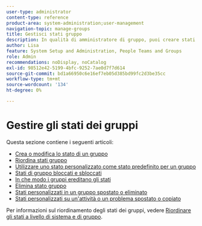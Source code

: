 ```yaml
---
user-type: administrator
content-type: reference
product-area: system-administration;user-management
navigation-topic: manage-groups
title: Gestisci stati gruppo
description: In qualità di amministratore di gruppo, puoi creare stati personalizzati per un gruppo che gestisci. Questo consente di eliminare la necessità di decine di stati personalizzati a livello di azienda e consente una maggiore autonomia nelle gerarchie di gruppo. È inoltre possibile modificare lo stato a livello di sistema di un gruppo gestito da un amministratore di Workfront.
author: Lisa
feature: System Setup and Administration, People Teams and Groups
role: Admin
recommendations: noDisplay, noCatalog
exl-id: 98512e42-5199-4bfc-9252-7ae0d7f7d614
source-git-commit: bd1a66950c6e16ef7eb05d385bd99fc2d3be35cc
workflow-type: tm+mt
source-wordcount: '134'
ht-degree: 0%

---
```


# Gestire gli stati dei gruppi

Questa sezione contiene i seguenti articoli:

* [Crea o modifica lo stato di un gruppo](../../../administration-and-setup/manage-groups/manage-group-statuses/create-or-edit-a-group-status.md)
* [Riordina stati gruppo](../../../administration-and-setup/manage-groups/manage-group-statuses/reorder-group-statuses-from-groups-area.md)
* [Utilizzare uno stato personalizzato come stato predefinito per un gruppo](../../../administration-and-setup/manage-groups/manage-group-statuses/use-custom-statuses-as-default-statuses-group.md)
* [Stati di gruppo bloccati e sbloccati](../../../administration-and-setup/manage-groups/manage-group-statuses/lock-or-unlock-a-custom-group-status.md)
* [In che modo i gruppi ereditano gli stati](../../../administration-and-setup/manage-groups/manage-group-statuses/how-groups-inherit-statuses.md)
* [Elimina stato gruppo](../../../administration-and-setup/manage-groups/manage-group-statuses/delete-a-group-status.md)
* [Stati personalizzati in un gruppo spostato o eliminato](../../../administration-and-setup/manage-groups/manage-group-statuses/custom-statuses-in-group-moved-or-deleted.md)
* [Stati personalizzati su un&#39;attività o un problema spostato o copiato](../../../administration-and-setup/manage-groups/manage-group-statuses/custom-statuses-on-a-task-or-issue-that-is-moved-or-copied.md)

Per informazioni sul riordinamento degli stati dei gruppi, vedere [Riordinare gli stati a livello di sistema e di gruppo](../../../administration-and-setup/customize-workfront/creating-custom-status-and-priority-labels/reorder-system-statuses.md).
